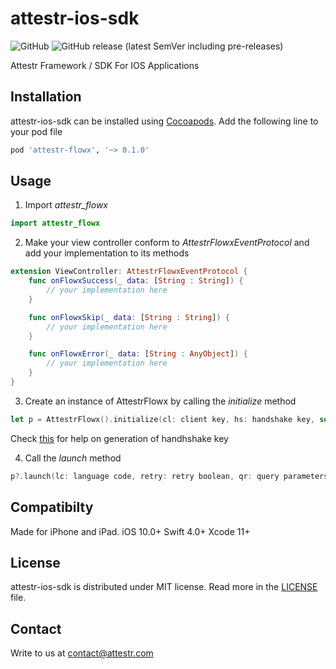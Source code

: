# attestr-ios-sdk

![GitHub](https://img.shields.io/github/license/attestr/attestr-ios-sdk)
![GitHub release (latest SemVer including pre-releases)](https://img.shields.io/github/v/release/attestr/attestr-ios-sdk?include_prereleases)

Attestr Framework / SDK For IOS Applications

## Installation ##
attestr-ios-sdk can be installed using [Cocoapods](https://cocoapods.org).
Add the following line to your pod file

```Ruby
pod 'attestr-flowx', '~> 0.1.0'
```

## Usage ##
1. Import _attestr_flowx_
```Swift
import attestr_flowx
```
2. Make your view controller conform to _AttestrFlowxEventProtocol_ and add your implementation to its methods
```Swift
extension ViewController: AttestrFlowxEventProtocol {
    func onFlowxSuccess(_ data: [String : String]) {
        // your implementation here
    }

    func onFlowxSkip(_ data: [String : String]) {
        // your implementation here
    }

    func onFlowxError(_ data: [String : AnyObject]) {
        // your implementation here
    }
}
```
3. Create an instance of AttestrFlowx by calling the _initialize_ method
```Swift
let p = AttestrFlowx().initialize(cl: client key, hs: handshake key, self)
```
Check [this](https://docs.attestr.com/attestr-docs/create-handshake-api) for help on generation of handhshake key

4. Call the _launch_ method
```Swift
p?.launch(lc: language code, retry: retry boolean, qr: query parameters dict)
```

## Compatibilty ##
Made for iPhone and iPad.
iOS 10.0+ Swift 4.0+ Xcode 11+

## License ##
attestr-ios-sdk is distributed under MIT license. Read more in the [LICENSE](LICENSE) file.

## Contact ##
Write to us at [contact@attestr.com](mailto:contact@attestr.com)
